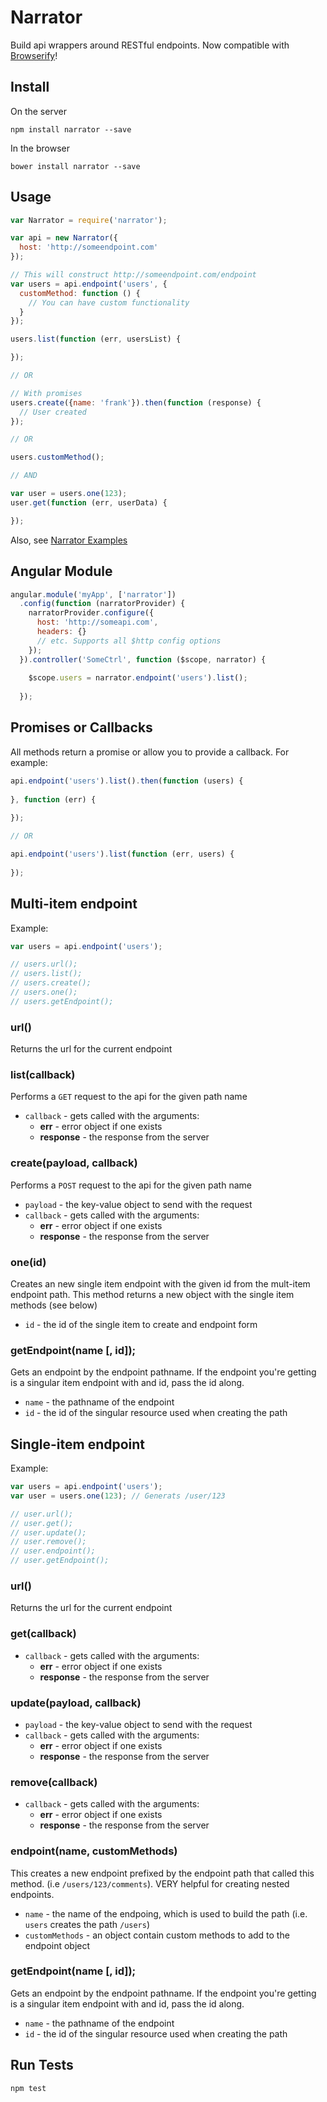 # Narrator

Build api wrappers around RESTful endpoints. Now compatible with [Browserify](https://github.com/substack/node-browserify)!

## Install

On the server

```
npm install narrator --save
```

In the browser

```
bower install narrator --save
```

## Usage


```javascript
var Narrator = require('narrator');

var api = new Narrator({
  host: 'http://someendpoint.com'
});

// This will construct http://someendpoint.com/endpoint
var users = api.endpoint('users', {
  customMethod: function () {
    // You can have custom functionality
  }
});

users.list(function (err, usersList) {

});

// OR

// With promises
users.create({name: 'frank'}).then(function (response) {
  // User created
});

// OR

users.customMethod();

// AND

var user = users.one(123);
user.get(function (err, userData) {

});
```

Also, see [Narrator Examples](https://github.com/scottcorgan/narrator/tree/master/examples)

## Angular Module

```javascript
angular.module('myApp', ['narrator'])
  .config(function (narratorProvider) {
    narratorProvider.configure({
      host: 'http://someapi.com',
      headers: {}
      // etc. Supports all $http config options
    });
  }).controller('SomeCtrl', function ($scope, narrator) {
    
    $scope.users = narrator.endpoint('users').list();
    
  });
```

## Promises or Callbacks

All methods return a promise or allow you to provide a callback. For example:

```javascript
api.endpoint('users').list().then(function (users) {
  
}, function (err) {
  
});

// OR

api.endpoint('users').list(function (err, users) {
  
});
```


## Multi-item endpoint

Example:

```javascript
var users = api.endpoint('users');

// users.url();
// users.list();
// users.create();
// users.one();
// users.getEndpoint();
```

### url()

Returns the url for the current endpoint

### list(callback)

Performs a ` GET ` request to the api for the given path name

* ` callback ` - gets called with the arguments:
  * **err** - error object if one exists
  * **response** - the response from the server

### create(payload, callback)

Performs a ` POST ` request to the api for the given path name

* ` payload ` - the key-value object to send with the request
* ` callback ` - gets called with the arguments:
  * **err** - error object if one exists
  * **response** - the response from the server

### one(id)

Creates an new single item endpoint with the given id from the mult-item endpoint path. This method returns a new object with the single item methods (see below)

* ` id ` - the id of the single item to create and endpoint form

### getEndpoint(name [, id]);

Gets an endpoint by the endpoint pathname. If the endpoint you're getting is a singular item endpoint with and id, pass the id along.

* ` name ` - the pathname of the endpoint
* ` id ` - the id of the singular resource used when creating the path

## Single-item endpoint

Example:

```javascript
var users = api.endpoint('users');
var user = users.one(123); // Generats /user/123

// user.url();
// user.get();
// user.update();
// user.remove();
// user.endpoint();
// user.getEndpoint();
```

### url()

Returns the url for the current endpoint

### get(callback)

* ` callback ` - gets called with the arguments:
  * **err** - error object if one exists
  * **response** - the response from the server

### update(payload, callback)

* ` payload ` - the key-value object to send with the request
* ` callback ` - gets called with the arguments:
  * **err** - error object if one exists
  * **response** - the response from the server

### remove(callback)

* ` callback ` - gets called with the arguments:
  * **err** - error object if one exists
  * **response** - the response from the server

### endpoint(name, customMethods)

This creates a new endpoint prefixed by the endpoint path that called this method. (i.e ` /users/123/comments `). VERY helpful for creating nested endpoints.

* ` name ` - the name of the endpoing, which is used to build the path (i.e. ` users ` creates the path ` /users `)
* ` customMethods ` - an object contain custom methods to add to the endpoint object

### getEndpoint(name [, id]);

Gets an endpoint by the endpoint pathname. If the endpoint you're getting is a singular item endpoint with and id, pass the id along.

* ` name ` - the pathname of the endpoint
* ` id ` - the id of the singular resource used when creating the path

## Run Tests

```
npm test
```
